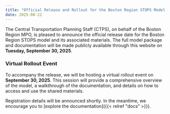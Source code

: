 ```yaml
---
title: "Official Release and Rollout for the Boston Region STOPS Model on September 30"
date: 2025-08-22
---
```


The Central Transportation Planning Staff (CTPS), on behalf of the Boston Region MPO, is pleased to announce the official release date for the Boston Region STOPS model and its associated materials. The full model package and documentation will be made publicly available through this website on **Tuesday, September 30, 2025**.

### Virtual Rollout Event
To accompany the release, we will be hosting a virtual rollout event on **September 30, 2025**. This session will provide a comprehensive overview of the model, a walkthrough of the documentation, and details on how to access and use the shared materials.

Registration details will be announced shortly. In the meantime, we encourage you to [explore the documentation]({{< relref "docs" >}}).
